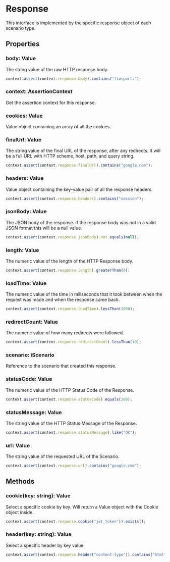 # Response

This interface is implemented by the specific response object of each scenario type.

## Properties

### body: Value

The string value of the raw HTTP response body.

```javascript
context.assert(context.response.body).contains("flosports");
```

### context: AssertionContext

Get the assertion context for this response.

### cookies: Value

Value object containing an array of all the cookies.

### finalUrl: Value

The string value of the final URL of the response, after any redirects. It will be a full URL with HTTP scheme, host, path, and query string.

```javascript
context.assert(context.response.finalUrl).contains("google.com");
```

### headers: Value

Value object containing the key-value pair of all the response headers.

```javascript
context.assert(context.response.headers).contains("session");
```

### jsonBody: Value

The JSON body of the response. If the response body was not in a valid JSON format this will be a null value.

```javascript
context.assert(context.response.jsonBody).not.equals(null);
```

### length: Value

The numeric value of the length of the HTTP Response body.

```javascript
context.assert(context.response.length).greaterThan(0);
```

### loadTime: Value

The numeric value of the time in millseconds that it took between when the request was made and when the response came back.

```javascript
context.assert(context.response.loadTime).lessThan(1000);
```

### redirectCount: Value

The numeric value of how many redirects were followed.

```javascript
context.assert(context.response.redirectCount).lessThan(10);
```

### scenario: iScenario

Reference to the scenario that created this response.

### statusCode: Value

The numeric value of the HTTP Status Code of the Response.

```javascript
context.assert(context.response.statusCode).equals(200);
```

### statusMessage: Value

The string value of the HTTP Status Message of the Response.

```javascript
context.assert(context.response.statusMessage).like("OK");
```

### url: Value

The string value of the requested URL of the Scenario.

```javascript
context.assert(context.response.url).contains("google.com");
```

## Methods

### cookie(key: string): Value

Select a specific cookie by key. Will return a Value object with the Cookie object inside.

```javascript
context.assert(context.response.cookie("jwt_token")).exists();
```

### header(key: string): Value

Select a specific header by key value.

```javascript
context.assert(context.response.header("content-type")).contains("html");
```
